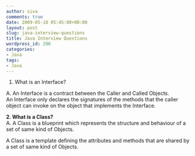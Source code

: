 ```yaml
---
author: siva
comments: true
date: 2009-05-18 05:45:00+00:00
layout: post
slug: java-interview-questions
title: Java Interview Questions
wordpress_id: 296
categories:
- Java
tags:
- Java
---
```


1. What is an Interface?  
  
A. An Interface is a contract between the Caller and Called Objects.  
An Interface only declares the signatures of the methods that the caller object can invoke on the object that implements the Interface.  
  
**2. What is a Class?**  
A. A Class is a blueprint which represents the structure and behaviour of a set of same kind of Objects.  
  
A Class is a template defining the attributes and methods that are shared by a set of same kind of Objects.
